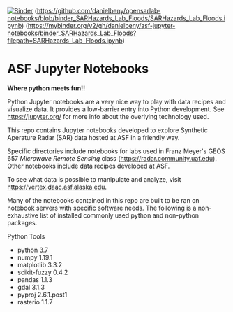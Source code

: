 [![Binder](https://mybinder.org/badge_logo.svg)](https://mybinder.org/v2/gh/danielbeny/opensarlab-notebooks/blob/binder_SARHazards_Lab_Floods/SARHazards_Lab_Floods.ipynb)
(https://github.com/danielbeny/opensarlab-notebooks/blob/binder_SARHazards_Lab_Floods/SARHazards_Lab_Floods.ipynb)
(https://mybinder.org/v2/gh/danielbeny/asf-jupyter-notebooks/binder_SARHazards_Lab_Floods?filepath=SARHazards_Lab_Floods.ipynb)
# ASF Jupyter Notebooks
__Where python meets fun!!__

Python Jupyter notebooks are a very nice way to play with data recipes and visualize data. It provides a low-barrier entry into Python development. See https://jupyter.org/ for more info about the overlying technology used.

This repo contains Jupyter notebooks developed to explore Synthetic Aperature Radar (SAR) data hosted at ASF in a friendly way.

Specific directories include notebooks for labs used in Franz Meyer's GEOS 657 _Microwave Remote Sensing_ class (https://radar.community.uaf.edu). Other notebooks include data recipes developed at ASF.

To see what data is possible to manipulate and analyze, visit https://vertex.daac.asf.alaska.edu.


Many of the notebooks contained in this repo are built to be ran on notebook servers with specific software needs.
The following is a non-exhaustive list of installed commonly used python and non-python packages.

Python Tools
- python 3.7
- numpy 1.19.1
- matplotlib 3.3.2
- scikit-fuzzy 0.4.2
- pandas 1.1.3
- gdal 3.1.3
- pyproj 2.6.1.post1
- rasterio 1.1.7
